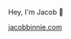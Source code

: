 Hey, I'm Jacob 👋

 <a href="https://jacobbinnie.com" target="_blank">
              jacobbinnie.com
            </a>
